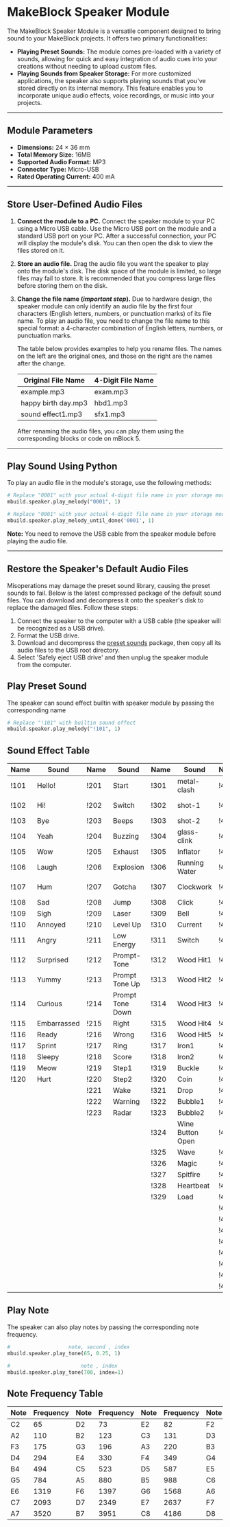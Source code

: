 # MakeBlock Speaker Module

The MakeBlock Speaker Module is a versatile component designed to bring sound to your MakeBlock projects. It offers two primary functionalities:

  * **Playing Preset Sounds:** The module comes pre-loaded with a variety of sounds, allowing for quick and easy integration of audio cues into your creations without needing to upload custom files.
  * **Playing Sounds from Speaker Storage:** For more customized applications, the speaker also supports playing sounds that you've stored directly on its internal memory. This feature enables you to incorporate unique audio effects, voice recordings, or music into your projects.

-----

## Module Parameters

  * **Dimensions:** 24 × 36 mm
  * **Total Memory Size:** 16MB
  * **Supported Audio Format:** MP3
  * **Connector Type:** Micro-USB
  * **Rated Operating Current:** 400 mA

-----

## Store User-Defined Audio Files

1.  **Connect the module to a PC.**
    Connect the speaker module to your PC using a Micro USB cable. Use the Micro USB port on the module and a standard USB port on your PC. After a successful connection, your PC will display the module's disk. You can then open the disk to view the files stored on it.

2.  **Store an audio file.**
    Drag the audio file you want the speaker to play onto the module's disk. The disk space of the module is limited, so large files may fail to store. It is recommended that you compress large files before storing them on the disk.

3.  **Change the file name (*important step*).**
    Due to hardware design, the speaker module can only identify an audio file by the first four characters (English letters, numbers, or punctuation marks) of its file name. To play an audio file, you need to change the file name to this special format: a 4-character combination of English letters, numbers, or punctuation marks.

    The table below provides examples to help you rename files. The names on the left are the original ones, and those on the right are the names after the change.

    | Original File Name | 4-Digit File Name |
    |---|---|
    | example.mp3 | exam.mp3 |
    | happy birth day.mp3 | hbd1.mp3 |
    | sound effect1.mp3 | sfx1.mp3 |

    After renaming the audio files, you can play them using the corresponding blocks or code on mBlock 5.

-----

## Play Sound Using Python

To play an audio file in the module's storage, use the following methods:

```python
# Replace "0001" with your actual 4-digit file name in your storage module
mbuild.speaker.play_melody("0001", 1)
```

```python
# Replace "0001" with your actual 4-digit file name in your storage module
mbuild.speaker.play_melody_until_done('0001', 1)
```

**Note:** You need to remove the USB cable from the speaker module before playing the audio file.

-----

## Restore the Speaker's Default Audio Files

Misoperations may damage the preset sound library, causing the preset sounds to fail. Below is the latest compressed package of the default sound files. You can download and decompress it onto the speaker's disk to replace the damaged files. Follow these steps:

1.  Connect the speaker to the computer with a USB cable (the speaker will be recognized as a USB drive).
2.  Format the USB drive.
3.  Download and decompress the [preset sounds](https://www.google.com/search?q=) package, then copy all its audio files to the USB root directory.
4.  Select 'Safely eject USB drive' and then unplug the speaker module from the computer.

## Play Preset Sound 

The speaker can sound effect builtin with speaker module by passing the corresponding name

```python
# Replace "!101" with builtin sound effect 
mbuild.speaker.play_melody("!101", 1)
```

## Sound Effect Table

| Name | Sound | Name | Sound | Name | Sound | Name | Sound | Name | Sound |Name | Sound |Name | Sound |
|---|---|---|---|---|---|---|---|---|---|---|---|---|---|
|!101|Hello!|!201|Start|!301|metal-clash|!401|"0"|!501|"Black"|!601|Quack!|!701|Airplane|
|!102|Hi!|!202|Switch|!302|shot-1|!402|"1"|!502|"Red"|!602|Chirp|!702|Police Siren|
|!103|Bye|!203|Beeps|!303|shot-2|!403|"2"|!503|"Orange"|!603|Hoofbeat|!703|Ship Horn|
|!104|Yeah|!204|Buzzing|!304|glass-clink|!404|"3"|!504|"Yellow"|!604|Whinny|!704|Bicycle|
|!105|Wow|!205|Exhaust|!305|Inflator|!405|"4"|!505|"Green"|!605|Meh|!705|Helicopter|
|!106|Laugh|!206|Explosion|!306|Running Water|!406|"5"|!506|"Cyan"|!606|Roar|!706|Train Track|
|!107|Hum|!207|Gotcha|!307|Clockwork|!407|"6"|!507|"blue"|!607|Bark|!707|Train Horn|
|!108|Sad|!208|Jump|!308|Click|!408|"7"|!508|"Purple"|!608|Moo|!708|Fire Truck|
|!109|Sigh|!209|Laser|!309|Bell|!409|"8"|!509|"Gray"|!609|Dinosaur|
|!110|Annoyed|!210|Level Up|!310|Current|!410|"9"|!510|"White"|!610|Elephant|
|!111|Angry|!211|Low Energy|!311|Switch|!411|"."|!511|"Brown"|!611|Crow|
|!112|Surprised|!212|Prompt-Tone|!312|Wood Hit1|!412|"A"|!512|"Pink"|
|!113|Yummy|!213|Prompt Tone Up|!313|Wood Hit2|!413|"B"|!521|"Sunny"|
|!114|Curious|!214|Prompt Tone Down|!314|Wood Hit3|!414|"C"|!522|"Rainy"|
|!115|Embarrassed|!215|Right|!315|Wood Hit4|!415|"D"|!523|"Cloudy"|
|!116|Ready|!216|Wrong|!316|Wood Hit5|!416|"E"|!524|"Windy"|
|!117|Sprint|!217|Ring|!317|Iron1|!417|"F"|!525|"Snowy"|
|!118|Sleepy|!218|Score|!318|Iron2|!418|"G"|!526|"Foggy"|
|!119|Meow|!219|Step1|!319|Buckle|!419|"H"|!531|"Yes"|
|!120|Hurt|!220|Step2|!320|Coin|!420|"I"|!531|"No"|
|    |    |!221|Wake|!321|Drop|!421|"J"|!533|"OK"|
|    |    |!222|Warning|!322|Bubble1|!422|"K"|!534|"Good"|
|    |    |!223|Radar|!323|Bubble2|!423|"L"|!535|"Thank You"|
|    |    |    |     |!324|Wine Button Open|!424|"M"|!541|"Cm."|
|    |    |    |     |!325|Wave|!425|"N"|!542|"Inch"|
|    |    |    |     |!326|Magic|!426|"O"|!543|"Celsius"|
|    |    |    |     |!327|Spitfire|!427|"P"|!544|"Fahrenheit"|
|    |    |    |     |!328|Heartbeat|!428|"Q"|!545|"Percentage"|
|    |    |    |     |!329|Load|!429|"R"|
|    |    |    |     |    |    |!430|"S"|
|    |    |    |     |    |    |!431|"T"|
|    |    |    |     |    |    |!432|"U"|
|    |    |    |     |    |    |!433|"V"|
|    |    |    |     |    |    |!434|"W"|
|    |    |    |     |    |    |!435|"X"|
|    |    |    |     |    |    |!436|"Y"|
|    |    |    |     |    |    |!437|"Z"|

## Play Note

The speaker can also play notes by passing the corresponding note frequency.

```python
#                   note, second , index
mbuild.speaker.play_tone(65, 0.25, 1)
```

```python
#                       note , index
mbuild.speaker.play_tone(700, index=1)
```

## Note Frequency Table

| Note | Frequency | Note | Frequency | Note | Frequency | Note | Frequency | Note | Frequency |
|---|---|---|---|---|---|---|---|---|---|
| C2 | 65 | D2 | 73 | E2 | 82 | F2 | 87 | G2 | 98 |
| A2 | 110 | B2 | 123 | C3 | 131 | D3 | 147 | E3 | 165 |
| F3 | 175 | G3 | 196 | A3 | 220 | B3 | 247 | C4 | 262 |
| D4 | 294 | E4 | 330 | F4 | 349 | G4 | 392 | A4 | 440 |
| B4 | 494 | C5 | 523 | D5 | 587 | E5 | 659 | F5 | 698 |
| G5 | 784 | A5 | 880 | B5 | 988 | C6 | 1047 | D6 | 1175 |
| E6 | 1319 | F6 | 1397 | G6 | 1568 | A6 | 1760 | B6 | 1976 |
| C7 | 2093 | D7 | 2349 | E7 | 2637 | F7 | 2794 | G7 | 3136 |
| A7 | 3520 | B7 | 3951 | C8 | 4186 | D8 | 4699 | | |


